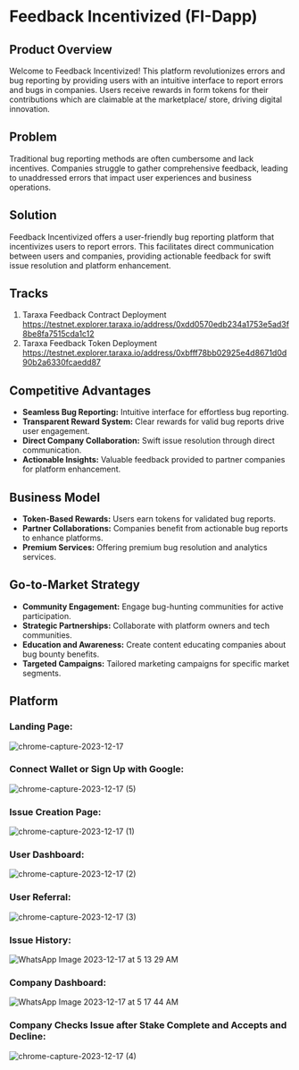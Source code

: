 # Feedback Incentivized (FI-Dapp)

## Product Overview

Welcome to Feedback Incentivized! This platform revolutionizes errors and bug reporting by providing users with an intuitive interface to report errors and bugs in companies. Users receive rewards in form tokens for their contributions which are claimable at the marketplace/ store, driving digital innovation.

## Problem

Traditional bug reporting methods are often cumbersome and lack incentives. Companies struggle to gather comprehensive feedback, leading to unaddressed errors that impact user experiences and business operations.

## Solution

Feedback Incentivized offers a user-friendly bug reporting platform that incentivizes users to report errors. This facilitates direct communication between users and companies, providing actionable feedback for swift issue resolution and platform enhancement.


## Tracks
1. Taraxa Feedback Contract Deployment <br/>
https://testnet.explorer.taraxa.io/address/0xdd0570edb234a1753e5ad3f8be8fa7515cda1c12
2. Taraxa Feedback Token Deployment <br/>
https://testnet.explorer.taraxa.io/address/0xbfff78bb02925e4d8671d0d90b2a6330fcaedd87


## Competitive Advantages

- **Seamless Bug Reporting:** Intuitive interface for effortless bug reporting.
- **Transparent Reward System:** Clear rewards for valid bug reports drive user engagement.
- **Direct Company Collaboration:** Swift issue resolution through direct communication.
- **Actionable Insights:** Valuable feedback provided to partner companies for platform enhancement.

## Business Model

- **Token-Based Rewards:** Users earn tokens for validated bug reports.
- **Partner Collaborations:** Companies benefit from actionable bug reports to enhance platforms.
- **Premium Services:** Offering premium bug resolution and analytics services.

## Go-to-Market Strategy

- **Community Engagement:** Engage bug-hunting communities for active participation.
- **Strategic Partnerships:** Collaborate with platform owners and tech communities.
- **Education and Awareness:** Create content educating companies about bug bounty benefits.
- **Targeted Campaigns:** Tailored marketing campaigns for specific market segments.

## Platform

### Landing Page:
![chrome-capture-2023-12-17](https://github.com/Kali-Decoder/FeedbackIncentives/assets/69464744/0daf0b0a-41fd-4b10-bf59-279cdf9e3557)

### Connect Wallet or Sign Up with Google:
![chrome-capture-2023-12-17 (5)](https://github.com/Kali-Decoder/FeedbackIncentives/assets/69464744/074f8e1a-02c6-4221-bbc0-290176ee7511)

### Issue Creation Page:
![chrome-capture-2023-12-17 (1)](https://github.com/Kali-Decoder/FeedbackIncentives/assets/69464744/56802235-9fc1-4781-a519-4d7de6c4ce62)

### User Dashboard:
![chrome-capture-2023-12-17 (2)](https://github.com/Kali-Decoder/FeedbackIncentives/assets/69464744/528fccd9-b3ca-468e-9d03-e0edfd6a0f30)

### User Referral:
![chrome-capture-2023-12-17 (3)](https://github.com/Kali-Decoder/FeedbackIncentives/assets/69464744/15cd4ce6-75a6-4c50-9e84-cf6af0db0c1a)

### Issue History:
![WhatsApp Image 2023-12-17 at 5 13 29 AM](https://github.com/Kali-Decoder/FeedbackIncentives/assets/69464744/26497b29-32dc-4ebf-9a1e-872bdbb68b5e)

### Company Dashboard:
![WhatsApp Image 2023-12-17 at 5 17 44 AM](https://github.com/Kali-Decoder/FeedbackIncentives/assets/69464744/c2022767-16ea-4a31-98ac-8c9c5a0d618b)

### Company Checks Issue after Stake Complete and Accepts and Decline:
![chrome-capture-2023-12-17 (4)](https://github.com/Kali-Decoder/FeedbackIncentives/assets/69464744/a4fd886b-a992-485c-bd43-9569f3a9f368)

